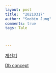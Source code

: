 ```yaml
---
layout: post
title:  "20210317"
author: "Soobin Jung"
comments: true
tags: Tale



---
```


[계전기](http://www.ktword.co.kr/abbr_view.php?m_temp1=5425)

[Db concept](https://cnx.org/contents/tXuHYGiY@1/Database-System-Concepts)


